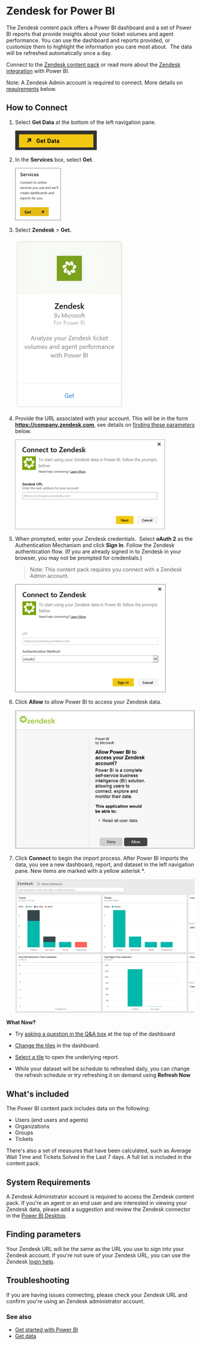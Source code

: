 <properties
   pageTitle="Zendesk for Power BI"
   description="Zendesk for Power BI"
   services="powerbi"
   documentationCenter=""
   authors="ajayan"
   manager="erikre"
   backup="maggiesMSFT"
   editor=""
   tags=""
   qualityFocus="no"
   qualityDate=""/>

<tags
   ms.service="powerbi"
   ms.devlang="NA"
   ms.topic="article"
   ms.tgt_pltfrm="NA"
   ms.workload="powerbi"
   ms.date="08/29/2017"
   ms.author="ajayan"/>
# Zendesk for Power BI

The Zendesk content pack offers a Power BI dashboard and a set of Power BI reports that provide insights about your ticket volumes and agent performance. You can use the dashboard and reports provided, or customize them to highlight the information you care most about.  The data will be refreshed automatically once a day. 

Connect to the [Zendesk content pack](https://app.powerbi.com/getdata/services/zendesk) or read more about the [Zendesk integration](https://powerbi.microsoft.com/integrations/zendesk) with Power BI.

Note: A Zendesk Admin account is required to connect. More details on [requirements](#Requirements) below.

## How to Connect

1.  Select **Get Data** at the bottom of the left navigation pane.

    ![](media/powerbi-content-pack-zendesk/PBI_GetData.png)

2.  In the **Services** box, select **Get**.

    ![](media/powerbi-content-pack-zendesk/PBI_GetServices.png) 

3.  Select **Zendesk** \> **Get.**

    ![](media/powerbi-content-pack-zendesk/zendesk.png)

4.  Provide the URL associated with your account. This will be in the form **https://company.zendesk.com**, see details on [finding these parameters](#FindingParams) below.

	![](media/powerbi-content-pack-zendesk/PBI_ZendeskConnect.png)

5.  When prompted, enter your Zendesk credentials.  Select **oAuth 2** as the Authentication Mechanism and click **Sign In**. Follow the Zendesk authentication flow. (If you are already signed in to Zendesk in your browser, you may not be prompted for credentials.)

    >Note: This content pack requires you connect with a Zendesk Admin account. 

	![](media/powerbi-content-pack-zendesk/PBI_ZendeskSignIn.png)

6.  Click **Allow** to allow Power BI to access your Zendesk data.

	![](media/powerbi-content-pack-zendesk/zendesk2.jpg)

7.  Click **Connect** to begin the import process. After Power BI imports the data, you see a new dashboard, report, and dataset in the left navigation pane. New items are marked with a yellow asterisk \*.

	![](media/powerbi-content-pack-zendesk/PBI_ZendeskDash.png)

**What Now?**

- Try [asking a question in the Q&A box](powerbi-service-q-and-a.md) at the top of the dashboard

- [Change the tiles](powerbi-service-edit-a-tile-in-a-dashboard.md) in the dashboard.

- [Select a tile](powerbi-service-dashboard-tiles.md) to open the underlying report.

- While your dataset will be schedule to refreshed daily, you can change the refresh schedule or try refreshing it on demand using **Refresh Now**

## What's included

The Power BI content pack includes data on the following:  
- Users (end users and agents)  
- Organizations  
- Groups  
- Tickets  

There's also a set of measures that have been calculated, such as Average Wait Time and Tickets Solved in the Last 7 days. A full list is included in the content pack.

<a name="Requirements"></a>
## System Requirements

A Zendesk Administrator account is required to access the Zendesk content pack. If you're an agent or an end user and are interested in viewing your Zendesk data, please add a suggestion and review the Zendesk connector in the [Power BI Desktop](powerbi-desktop-connect-to-data.md).

<a name="FindingParams"></a>
## Finding parameters

Your Zendesk URL will be the same as the URL you use to sign into your Zendesk account. If you're not sure of your Zendesk URL, you can use the Zendesk [login help](https://www.zendesk.com/login/).

## Troubleshooting
If you are having issues connecting, please check your Zendesk URL and confirm you're using an Zendesk administrator account.

### See also
- [Get started with Power BI](powerbi-service-get-started.md)
- [Get data](powerbi-service-get-data.md)
